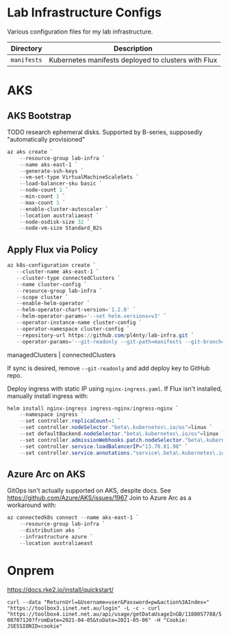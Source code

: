 # Lab Infrastructure Configs
Various configuration files for my lab infrastructure.

Directory | Description
--- | ---
`manifests` | Kubernetes manifests deployed to clusters with Flux

# AKS
## AKS Bootstrap
TODO research ephemeral disks. Supported by B-series, supposedly "automatically provisioned"
```powershell
az aks create `
    --resource-group lab-infra `
    --name aks-east-1 `
    --generate-ssh-keys `
    --vm-set-type VirtualMachineScaleSets `
    --load-balancer-sku basic `
    --node-count 1 `
    --min-count 1 `
    --max-count 3 `
    --enable-cluster-autoscaler `
    --location australiaeast `
    --node-osdisk-size 32 `
    --node-vm-size Standard_B2s
```

## Apply Flux via Policy
```powershell
az k8s-configuration create `
   --cluster-name aks-east-1 `
   --cluster-type connectedClusters `
   --name cluster-config `
   --resource-group lab-infra `
   --scope cluster `
   --enable-helm-operator `
   --helm-operator-chart-version='1.2.0' `
   --helm-operator-params='--set helm.versions=v3' `
   --operator-instance-name cluster-config `
   --operator-namespace cluster-config `
   --repository-url https://github.com/pl4nty/lab-infra.git `
   --operator-params='--git-readonly --git-path=manifests --git-branch=main'
```
managedClusters | connectedClusters

If sync is desired, remove `--git-readonly` and add deploy key to GitHub repo.

Deploy ingress with static IP using `nginx-ingress.yaml`. If Flux isn't installed, manually install ingress with:
```powershell
helm install nginx-ingress ingress-nginx/ingress-nginx `
    --namespace ingress `
    --set controller.replicaCount=1 `
    --set controller.nodeSelector."beta\.kubernetes\.io/os"=linux `
    --set defaultBackend.nodeSelector."beta\.kubernetes\.io/os"=linux `
    --set controller.admissionWebhooks.patch.nodeSelector."beta\.kubernetes\.io/os"=linux `
    --set controller.service.loadBalancerIP="13.70.81.98" `
    --set controller.service.annotations."service\.beta\.kubernetes\.io/azure-dns-label-name"="aks-east-1-public"
```

## Azure Arc on AKS
GitOps isn't actually supported on AKS, despite docs. See https://github.com/Azure/AKS/issues/1967
Join to Azure Arc as a workaround with:
```powershell
az connectedk8s connect --name aks-east-1 `
    --resource-group lab-infra `
    --distribution aks `
    --infrastructure azure `
    --location australiaeast
```

# Onprem
https://docs.rke2.io/install/quickstart/

``
curl --data "ReturnUrl=&Username=user&Password=pw&action%3AIndex=" "https://toolbox3.iinet.net.au/login" -L -c -
curl "https://toolbox4.iinet.net.au/api/usage/getDataUsageInGB/1188057788/500707120?fromDate=2021-04-05&toDate=2021-05-06" -H "Cookie: JSESSIONID=cookie"
``
